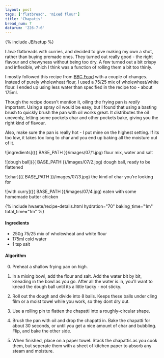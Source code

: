 ```yaml
---
layout: post
tags: ['flatbread', 'mixed flour']
title: 'Chapatis'
bread_num: 7
datarum: '226-7-6'
---
```

{% include JB/setup %}

I *love* flatbreads with curries, and decided to give making my own a shot,
rather than buying premade ones. They turned out really good - the right
flavour and chewyness without being too dry. A few turned out a bit crispy and
inflexible, which I think was a function of rolling them a bit too thinly.

I mostly followed this recipe from [BBC Food](https://www.bbc.co.uk/food/recipes/chapatis_77146)
with a couple of changes. Instead of purely wholewheat flour, I used a 75/25
mix of wholewheat/white flour. I ended up using less water than specified in
the recipe too - about 175ml.

Though the recipe doesn't mention it, oiling the frying pan is *really*
important. Using a spray oil would be easy, but I found that using a basting
brush to quickly brush the pan with oil works great. It distributes the oil
unevenly, letting some pockets char and other pockets bake, giving you the
right kind of flavour.

Also, make sure the pan is really hot - I put mine on the highest setting.
If its too low, it takes too long to char and you end up baking all the moisture
out of it.


![ingredients]({{ BASE_PATH }}/images/07/1.jpg)
<span class="img-caption">flour mix, water and salt</span>

![dough ball]({{ BASE_PATH }}/images/07/2.jpg)
<span class="img-caption">dough ball, ready to be flattened</span>

![char]({{ BASE_PATH }}/images/07/3.jpg)
<span class="img-caption">the kind of char you're looking for</span>

![with curry]({{ BASE_PATH }}/images/07/4.jpg)
<span class="img-caption">eaten with some homemade butter chicken</span>

{% include hwaete/recipe-details.html hydration="70" baking_time="1m" total_time="1m" %}

#### Ingredients

- 250g 75/25 mix of wholewheat and white flour
- 175ml cold water
- 1 tsp salt

#### Algorithm

0. Preheat a shallow frying pan on high.

1. In a mixing bowl, add the flour and salt. Add the water bit by bit, kneading
in the bowl as you go. After all the water is in, you'll want to knead the
dough ball until its a little tacky - not sticky.

3. Roll out the dough and divide into 8 balls. Keeps these balls under cling
film or a moist towel while you work, so they dont dry out.

4. Use a rolling pin to flatten the chapatti into a roughly-circular shape.

5. Brush the pan with oil and drop the chapatti in. Bake the chapatti for about
30 seconds, or until you get a nice amount of char and bubbling. Flip, and bake
the other side.

6. When finished, place on a paper towel. Stack the chapattis as you cook them,
but seperate them with a sheet of kitchen paper to absorb any steam and moisture.
